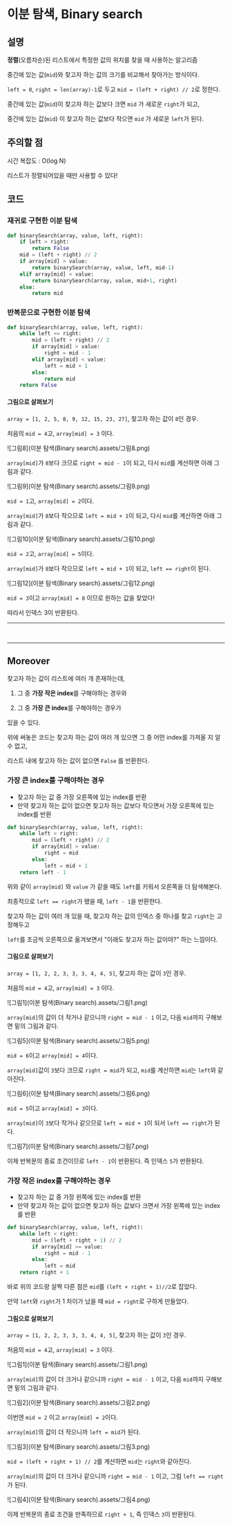 # 이분 탐색, Binary search

## 설명

**정렬**(오름차순)된 리스트에서 특정한 값의 위치를 찾을 때 사용하는 알고리즘

중간에 있는 값(`mid`)와 찾고자 하는 값의 크기를 비교해서 찾아가는 방식이다.

`left = 0`, `right = len(array)-1`로 두고 `mid = (left + right) // 2`로 정한다.

중간에 있는 값(`mid`)이 찾고자 하는 값보다 크면 `mid` 가 새로운 `right`가 되고,

중간에 있는 값(`mid`) 이 찾고자 하는 값보다 작으면 `mid` 가 새로운 `left`가 된다.

## 주의할 점

시간 복잡도 : O(log N)

리스트가 정렬되어있을 때만 사용할 수 있다!

## 코드

### 재귀로 구현한 이분 탐색

```python
def binarySearch(array, value, left, right):
    if left > right:
        return False
    mid = (left + right) // 2
    if array[mid] > value:
        return binarySearch(array, value, left, mid-1)
    elif array[mid] < value:
        return binarySearch(array, value, mid+1, right)
    else:
        return mid
```



### 반복문으로 구현한 이분 탐색

```python
def binarySearch(array, value, left, right):
    while left <= right:
        mid = (left + right) // 2
        if array[mid] > value:
            right = mid - 1
        elif array[mid] < value:
            left = mid + 1
        else:
            return mid
    return False
```

#### 그림으로 살펴보기

`array = [1, 2, 5, 8, 9, 12, 15, 23, 27]`, 찾고자 하는 값이 `8`인 경우.

처음의 `mid = 4`고, `array[mid] = 3` 이다.

![그림8](이분 탐색(Binary search).assets/그림8.png)

`array[mid]`가 `8`보다 크므로 `right = mid - 1`이 되고, 다시 `mid`를 계산하면 아래 그림과 같다.

![그림9](이분 탐색(Binary search).assets/그림9.png)

`mid = 1`고, `array[mid] = 2`이다.

`array[mid]`가 `8`보다 작으므로 `left = mid + 1`이 되고, 다시 `mid`를 계산하면 아래 그림과 같다.

![그림10](이분 탐색(Binary search).assets/그림10.png)

`mid = 2`고, `array[mid] = 5`이다. 

`array[mid]`가 `8`보다 작으므로 `left = mid + 1`이 되고, `left == right`이 된다.



![그림12](이분 탐색(Binary search).assets/그림12.png)

`mid = 3`이고 `array[mid] = 8` 이므로 원하는 값을 찾았다!

따라서 인덱스 3이 반환된다.





---

<br/>

---

## Moreover

찾고자 하는 값이 리스트에 여러 개 존재하는데,

1. 그 중 **가장 작은 index**를 구해야하는 경우와

2. 그 중 **가장 큰 index**를 구해야하는 경우가

있을 수 있다.



위에 써놓은 코드는 찾고자 하는 값이 여러 개 있으면 그 중 어떤 index를 가져올 지 알 수 없고,

리스트 내에 찾고자 하는 값이 없으면 `False` 를 반환한다.



### 가장 큰 index를 구해야하는 경우

- 찾고자 하는 값 중 가장 오른쪽에 있는 index를 반환
- 만약 찾고자 하는 값이 없으면 찾고자 하는 값보다 작으면서 가장 오른쪽에 있는 index를 반환

```python
def binarySearch(array, value, left, right):
    while left < right:
        mid = (left + right) // 2
        if array[mid] > value:
            right = mid
        else:
            left = mid + 1
    return left - 1
```

위와 같이 `array[mid]` 와 `value` 가 같을 때도 `left`를 키워서 오른쪽을 더 탐색해본다.

최종적으로 `left == right`가 됐을 때,  `left - 1`을 반환한다.

찾고자 하는 값이 여러 개 있을 때, 찾고자 하는 값의 인덱스 중 하나를 찾고 `right`는 고정해두고

`left`를 조금씩 오른쪽으로 옮겨보면서 "이래도 찾고자 하는 값이야?" 하는 느낌이다.

#### 그림으로 살펴보기

`array = [1, 2, 2, 3, 3, 3, 4, 4, 5]`, 찾고자 하는 값이 `3`인 경우.

처음의 `mid = 4`고, `array[mid] = 3` 이다.

![그림1](이분 탐색(Binary search).assets/그림1.png)

`array[mid]`의 값이 더 작거나 같으니까 `right = mid - 1` 이고, 다음 `mid`까지 구해보면 밑의 그림과 같다.

![그림5](이분 탐색(Binary search).assets/그림5.png)

`mid = 6`이고 `array[mid] = 4`이다.

 `array[mid]`값이 `3`보다 크므로 `right = mid`가 되고, `mid`를 계산하면 `mid`는 `left`와 같아진다.

![그림6](이분 탐색(Binary search).assets/그림6.png)

`mid = 5`이고 `array[mid] = 3`이다.

 `array[mid]`이  `3`보다 작거나 같으므로 `left = mid + 1`이 되서 `left == right`가 된다.

![그림7](이분 탐색(Binary search).assets/그림7.png)

이제 반복문의 종료 조건이므로 `left - 1`이 반환된다. 즉 인덱스 `5`가 반환된다.





### 가장 작은 index를 구해야하는 경우

- 찾고자 하는 값 중 가장 왼쪽에 있는 index를 반환
- 만약 찾고자 하는 값이 없으면 찾고자 하는 값보다 크면서 가장 왼쪽에 있는 index를 반환

```python
def binarySearch(array, value, left, right):
    while left < right:
        mid = (left + right + 1) // 2
        if array[mid] >= value:
            right = mid - 1
        else:
            left = mid
    return right + 1
```

바로 위의 코드랑 살짝 다른 점은 `mid`를 `(left + right + 1)//2`로 잡았다.

만약 `left`와 `right`가 1 차이가 났을 때 `mid = right`로 구하게 만들었다.



#### 그림으로 살펴보기

`array = [1, 2, 2, 3, 3, 3, 4, 4, 5]`, 찾고자 하는 값이 `3`인 경우.

처음의 `mid = 4`고, `array[mid] = 3` 이다.

![그림1](이분 탐색(Binary search).assets/그림1.png)

 `array[mid]`의 값이 더 크거나 같으니까 `right = mid - 1` 이고, 다음 `mid`까지 구해보면 밑의 그림과 같다.



![그림2](이분 탐색(Binary search).assets/그림2.png)

이번엔 `mid = 2` 이고 `array[mid] = 2`이다.

`array[mid]`의 값이 더 작으니까 `left = mid`가 된다.

![그림3](이분 탐색(Binary search).assets/그림3.png)

`mid = (left + right + 1) // 2`를 계산하면 `mid`는 `right`와 같아진다.

 `array[mid]`의 값이 더 크거나 같으니까 `right = mid - 1` 이고, 그럼 `left == right`가 된다.

![그림4](이분 탐색(Binary search).assets/그림4.png)



이제 반복문의 종료 조건을 만족하므로 `right + 1`, 즉 인덱스 `3`이 반환된다.